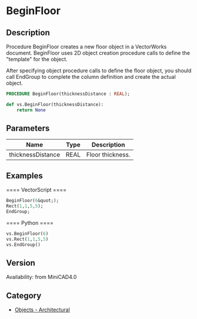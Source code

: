 # BeginFloor

## Description
Procedure BeginFloor creates a new floor object in a VectorWorks document. BeginFloor uses 2D object creation procedure calls to define the &quot;template&quot; for the object. 

After specifying object procedure calls to define the floor object, you should call EndGroup to complete the column definition and create the actual object.

```pascal
PROCEDURE BeginFloor(thicknessDistance : REAL);
```

```python
def vs.BeginFloor(thicknessDistance):
    return None
```

## Parameters
|Name|Type|Description|
|---|---|---|
|thicknessDistance|REAL|Floor thickness.|

## Examples
==== VectorScript ====
```pascal
BeginFloor(6&quot;);
Rect(1,1,5,5);
EndGroup;
```
==== Python ====
```python
vs.BeginFloor(6)
vs.Rect(1,1,5,5)
vs.EndGroup()
```

## Version
Availability: from MiniCAD4.0

## Category
* [Objects - Architectural](../Categories/Objects%20-%20Architectural.md)
